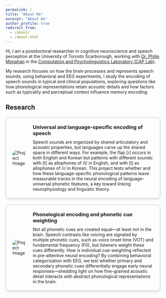 ```yaml
---
permalink: /
title: "About Me"
excerpt: "About me"
author_profile: true
redirect_from: 
  - /about/
  - /about.html
---
```


Hi, I am a postdoctoral researcher in cognitive neuroscience and speech perception at the University of Toronto Scarborough, working with [Dr. Philip Monahan](https://phijomo.github.io/) in the [Computation and Psycholinguistics Laboratory (CAP Lab)](https://www.utsc.utoronto.ca/labs/caplab/).

My research focuses on how the brain processes and represents speech sounds, using behavioral and EEG experiments, I study the encoding of speech sounds in typical and clinical populations, exploring questions like how phonological representations retain acoustic details and how factors such as typicality and perceptual context influence memory encoding.

<h2 id="active">
Research
</h2>

<style>
.project-box {
    border: 2px solid #ddd;
    border-radius: 10px;
    padding: 20px;
    margin: 20px 0;
    display: flex;
    align-items: center;
    box-shadow: 0px 4px 6px rgba(0, 0, 0, 0.1);
}

.project-box img {
    max-width: 300px; /* Adjust as needed */
    max-height: 300px; /* Adjust as needed */
    border-radius: 10px;
    margin-right: 20px;
}

.project-box .content {
    flex-grow: 1;
}

.project-box h3 {
    margin: 0 0 10px 0;
}

.project-box p {
    margin: 0;
}
</style>


<div class="project-box">
    <img src="https://chaohanch.github.io/images/flap_icon.jpg" alt="Project Image">
    <div class="content">
        <h3>Universal and language-specific encoding of speech</h3>
        <p>Speech sounds are organized by shared articulatory and acoustic properties, but languages carve up the shared space in different ways. For example, the flap [ɾ] occurs in both English and Korean but patterns with different sounds: with [t] as allophones of /t/ in English, and with [l] as allophones of /ɾ/ in Korean. This project tests whether and how these language-specific phonological patterns leave measurable traces in the neural encoding of language-universal phonetic features, a key toward linking neurophysiology and linguistic theory.</p>
    </div>
</div>


<div class="project-box">
    <img src="https://chaohanch.github.io/images/laryngeal_icon.jpg" alt="Project Image">
    <div class="content">
        <h3>Phonological encoding and phonetic cue weighting</h3>
        <p>Not all phonetic cues are created equal—at least not in the brain. Speech contrasts like voicing are signaled by multiple phonetic cues, such as voice onset time (VOT) and fundamental frequency (F0), but listeners weight these cues differently. How is individual cue-weighting reflected in pre-attentive neural encoding? By combining behavioral categorization with EEG, we test whether primary and secondary phonetic cues differentially engage early neural responses—shedding light on how fine-grained acoustic detail interacts with abstract phonological representations in the brain.</p>
    </div>
</div>
